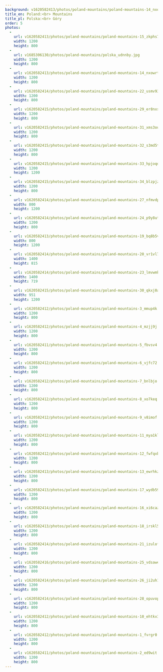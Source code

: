```yaml
---
background: v1620582413/photos/poland-mountains/poland-mountains-14_nxowrt.jpg
title_en: Poland:<br> Mountains
title_pl: Polska:<br> Góry
order: 5
photos:
  -
    url: v1620582413/photos/poland-mountains/poland-mountains-15_zkphs7.jpg
    width: 1200
    height: 800
  -
    url: v1685306130/photos/poland-mountains/polska_udnnby.jpg
    width: 1200
    height: 800
  -
    url: v1620582413/photos/poland-mountains/poland-mountains-14_nxowrt.jpg
    width: 1200
    height: 800
  -
    url: v1620582414/photos/poland-mountains/poland-mountains-22_usmv93.jpg
    width: 1200
    height: 800
  -
    url: v1620582415/photos/poland-mountains/poland-mountains-29_er8nxs.jpg
    width: 1200
    height: 800
  -
    url: v1620582415/photos/poland-mountains/poland-mountains-31_xms3ou.jpg
    width: 1200
    height: 800
  -
    url: v1620582415/photos/poland-mountains/poland-mountains-32_s3md5t.jpg
    width: 1200
    height: 800
  -
    url: v1620582415/photos/poland-mountains/poland-mountains-33_hpjoqd.jpg
    width: 1200
    height: 1200
  -
    url: v1620582415/photos/poland-mountains/poland-mountains-34_blzpjz.jpg
    width: 1200
    height: 800
  -
    url: v1620582414/photos/poland-mountains/poland-mountains-27_nfmvdp.jpg
    width: 800
    height: 1200
  -
    url: v1620582414/photos/poland-mountains/poland-mountains-24_p9y8ut.jpg
    width: 1200
    height: 800
  -
    url: v1620582413/photos/poland-mountains/poland-mountains-19_bq8b5v.jpg
    width: 800
    height: 1200
  -
    url: v1620582414/photos/poland-mountains/poland-mountains-20_vr1vl7.jpg
    width: 1400
    height: 815
  -
    url: v1620582414/photos/poland-mountains/poland-mountains-23_lmvwmk.jpg
    width: 1400
    height: 719
  -
    url: v1620582415/photos/poland-mountains/poland-mountains-30_qkxj0a.jpg
    width: 951
    height: 1200
  -
    url: v1620582412/photos/poland-mountains/poland-mountains-3_mmup4k.jpg
    width: 1200
    height: 800
  -
    url: v1620582412/photos/poland-mountains/poland-mountains-4_mzjj9j.jpg
    width: 1200
    height: 800
  -
    url: v1620582411/photos/poland-mountains/poland-mountains-5_fbvsv4.jpg
    width: 1200
    height: 800
  -
    url: v1620582412/photos/poland-mountains/poland-mountains-6_vjfc72.jpg
    width: 1200
    height: 800
  -
    url: v1620582412/photos/poland-mountains/poland-mountains-7_bnlbjo.jpg
    width: 1200
    height: 800
  -
    url: v1620582412/photos/poland-mountains/poland-mountains-8_xo7keq.jpg
    width: 1200
    height: 800
  -
    url: v1620582412/photos/poland-mountains/poland-mountains-9_v8imof.jpg
    width: 1200
    height: 800
  -
    url: v1620582412/photos/poland-mountains/poland-mountains-11_mya1kl.jpg
    width: 1200
    height: 800
  -
    url: v1620582412/photos/poland-mountains/poland-mountains-12_fwfqxb.jpg
    width: 1200
    height: 800
  -
    url: v1620582413/photos/poland-mountains/poland-mountains-13_ewrhkz.jpg
    width: 1200
    height: 800
  -
    url: v1620582413/photos/poland-mountains/poland-mountains-17_wydb59.jpg
    width: 1200
    height: 800
  -
    url: v1620582414/photos/poland-mountains/poland-mountains-16_xi6caz.jpg
    width: 1200
    height: 800
  -
    url: v1620582413/photos/poland-mountains/poland-mountains-18_irskl5.jpg
    width: 1200
    height: 800
  -
    url: v1620582414/photos/poland-mountains/poland-mountains-21_izulof.jpg
    width: 1200
    height: 800
  -
    url: v1620582416/photos/poland-mountains/poland-mountains-25_vdsawe.jpg
    width: 1200
    height: 800
  -
    url: v1620582414/photos/poland-mountains/poland-mountains-26_ji2uh1.jpg
    width: 1200
    height: 800
  -
    url: v1620582414/photos/poland-mountains/poland-mountains-28_opuvop.jpg
    width: 1200
    height: 800
  -
    url: v1620582412/photos/poland-mountains/poland-mountains-10_ehtkv3.jpg
    width: 1200
    height: 800
  -
    url: v1620582412/photos/poland-mountains/poland-mountains-1_fvrgr0.jpg
    width: 1200
    height: 800
  -
    url: v1620582411/photos/poland-mountains/poland-mountains-2_ed9wit.jpg
    width: 1200
    height: 800
---
```

